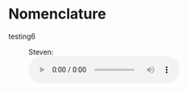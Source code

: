 # Nomenclature

testing6



<figure>
  <figcaption>Steven:</figcaption>
  <audio controls src=/main/audio/Steven.wav">
  </audio>
</figure>

